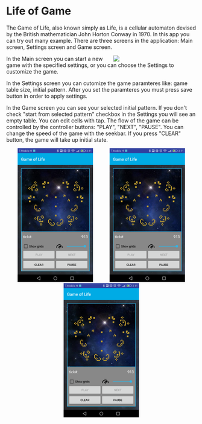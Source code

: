 Life of Game
====
<p>
The Game of Life, also known simply as Life, is a cellular automaton devised by the British mathematician John Horton Conway in 1970. In this app you can try out many example. 
There are three screens in the application: Main screen, Settings screen and Game screen.
</p>
 <p ><img src="https://github.com/bodaiboka/test/blob/master/SVID_20170205_195943.gif" width="200" hspace="20" align="right">In the Main screen you can start a new game with the specified settings, or you can choose the Settings to customize the game. </p>
<p >In the Settings screen you can cutomize the game paramteres like: game table size, initial pattern. After you set the paramteres you must press save button in order to apply settings.</p>
<p >In the Game screen you can see your selected initial pattern. If you don't check "start from selected pattern" checkbox in the Settings you will see an empty table. You can edit cells with tap. The flow of the game can be controlled by the controller buttons: "PLAY", "NEXT", "PAUSE". You can change the speed of the game with the seekbar. If you press "CLEAR" button, the game will take up initial state.  </p>
<p/>
<div align="center" margin-bottom="60">
    <img src="https://github.com/bodaiboka/test/blob/master/image.png" width="200" hspace="20"/>
    <img src="https://github.com/bodaiboka/test/blob/master/image.png" width="200" hspace="20"/>
    <img src="https://github.com/bodaiboka/test/blob/master/image.png" width="200" hspace="20"/>
</div>
<p/>

